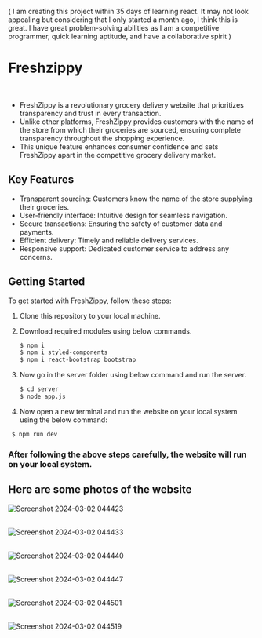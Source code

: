 ( I am creating this project within 35 days of learning react. It may not look appealing but considering that I only started a month ago, I think this is great. I have great problem-solving abilities as I am a competitive programmer, quick learning aptitude, and have a collaborative spirit )
<h1>Freshzippy</h1>
<br>
<ul>
<li>FreshZippy is a revolutionary grocery delivery website that prioritizes transparency and trust in every transaction. </li>
<li>Unlike other platforms, FreshZippy provides customers with the name of the store from which their groceries are sourced, ensuring complete transparency throughout the shopping experience. </li>
  <li>This unique feature enhances consumer confidence and sets FreshZippy apart in the competitive grocery delivery market.</li>
</ul>

## Key Features

- Transparent sourcing: Customers know the name of the store supplying their groceries.
- User-friendly interface: Intuitive design for seamless navigation.
- Secure transactions: Ensuring the safety of customer data and payments.
- Efficient delivery: Timely and reliable delivery services.
- Responsive support: Dedicated customer service to address any concerns.

## Getting Started

To get started with FreshZippy, follow these steps:

1. Clone this repository to your local machine.

1. Download required modules using below commands.

   ```bash
   $ npm i
   $ npm i styled-components
   $ npm i react-bootstrap bootstrap
   ```

1. Now go in the server folder using below command and run the server.

   ```bash
   $ cd server
   $ node app.js
   ```
   
1.  Now open a new terminal and run the website on your local system using the below command:

  ```bash
   $ npm run dev
   ```

### After following the above steps carefully, the website will run on your local system.

## Here are some photos of the website
![Screenshot 2024-03-02 044423](https://github.com/Pandepic-pp/FreshZippy/assets/76521740/ad44017e-ff6b-4692-a636-ada3caf911f0) <br><br>

![Screenshot 2024-03-02 044433](https://github.com/Pandepic-pp/FreshZippy/assets/76521740/777f9b9c-5f03-4365-a9af-fdd06836723e) <br><br>

![Screenshot 2024-03-02 044440](https://github.com/Pandepic-pp/FreshZippy/assets/76521740/2d98a444-165e-4a86-889a-82ef39978cbc) <br><br>

![Screenshot 2024-03-02 044447](https://github.com/Pandepic-pp/FreshZippy/assets/76521740/028a40f7-f714-4749-a3bf-8acf6ce8cfc2) <br><br>

![Screenshot 2024-03-02 044501](https://github.com/Pandepic-pp/FreshZippy/assets/76521740/755b1f2a-9fcc-470c-b5fb-9afbff6d49bd) <br><br>

![Screenshot 2024-03-02 044519](https://github.com/Pandepic-pp/FreshZippy/assets/76521740/f413d749-ad24-422c-a628-26527cf36b23) <br><br>
